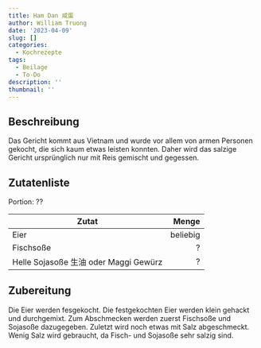 ```yaml
---
title: Ham Dan 咸蛋
author: William Truong
date: '2023-04-09'
slug: []
categories:
  - Kochrezepte
tags:
  - Beilage
  - To-Do
description: ''
thumbnail: ''
---
```


## Beschreibung
Das Gericht kommt aus Vietnam und wurde vor allem von armen Personen gekocht, die sich kaum etwas leisten konnten. Daher wird das salzige Gericht ursprünglich nur mit Reis gemischt und gegessen.

## Zutatenliste

Portion: ??

Zutat | Menge 
---|---:
Eier | beliebig
Fischsoße | ?
Helle Sojasoße 生油 oder Maggi Gewürz | ?


## Zubereitung
Die Eier werden fesgekocht. Die festgekochten Eier werden klein gehackt und durchgemixt. Zum Abschmecken werden zuerst Fischsoße und Sojasoße dazugegeben. Zuletzt wird noch etwas mit Salz abgeschmeckt. Wenig Salz wird gebraucht, da Fisch- und Sojasoße sehr salzig sind.
